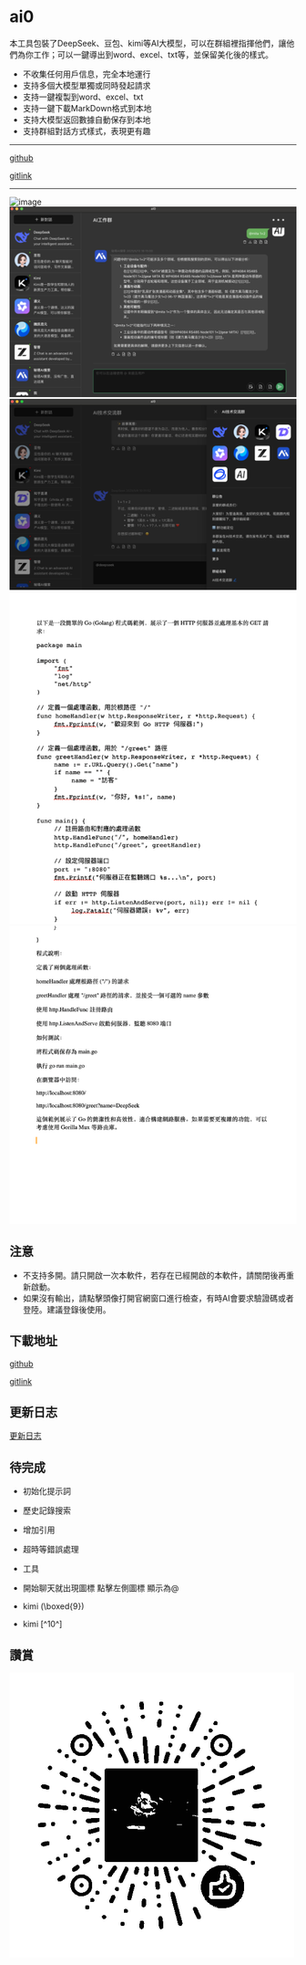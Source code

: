 # ai0

本工具包裝了DeepSeek、豆包、kimi等AI大模型，可以在群組裡指揮他們，讓他們為你工作；可以一鍵導出到word、excel、txt等，並保留美化後的樣式。

- 不收集任何用戶信息，完全本地運行
- 支持多個大模型單獨或同時發起請求
- 支持一鍵複製到word、excel、txt
- 支持一鍵下載MarkDown格式到本地
- 支持大模型返回數據自動保存到本地
- 支持群組對話方式樣式，表現更有趣

---

[github](https://github.com/lizongying/ai0/)

[gitlink](https://www.gitlink.org.cn/lizongying/ai0/)

---

![image](./screenshots/1.gif)
![image](./screenshots/img_4.png)
![image](./screenshots/img_3.png)
![複製為Doc](./screenshots/img.png)
![複製為Txt](./screenshots/img_1.png)

## 注意

- 不支持多開。請只開啟一次本軟件，若存在已經開啟的本軟件，請關閉後再重新啟動。
- 如果沒有輸出，請點擊頭像打開官網窗口進行檢查，有時AI會要求驗證碼或者登陸。建議登錄後使用。

## 下載地址

[github](https://github.com/lizongying/ai0/releases)

[gitlink](https://www.gitlink.org.cn/lizongying/ai0/releases)

## 更新日志

[更新日志](./HISTORY.md)

## 待完成

- 初始化提示詞
- 歷史記錄搜索
- 增加引用
- 超時等錯誤處理
- 工具
- 開始聊天就出現圖標 點擊左側圖標 顯示為@

- kimi (\boxed{9})
- kimi [^10^]

## 讚賞

![image](./screenshots/appreciate.png)